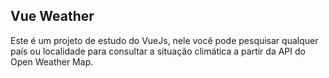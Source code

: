 ## Vue Weather

Este é um projeto de estudo do VueJs, nele você pode pesquisar qualquer país ou localidade para consultar a situação climática a partir da API do Open Weather Map.